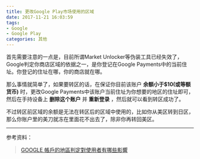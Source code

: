 ```yaml
---
title: 更改Google Play市场使用的区域
date: 2017-11-21 16:03:59
tags: 
- Google
- Google Play
categories: 其他
---
```

首先需要注意的一点是，目前所谓Market Unlocker等伪装工具已经失效了，Google判定你商店区域的依据之一，是你登记在Google Payments中的当前住址。你登记的住址在哪，你的商店就在哪。

那么事情就简单了，如果要转区的话，在保证你目前该账户 **余额小于$10(或等额货币)** 时，更改Google Payments中该账户当前住址为你想要的地区的住址即可，然后在手持设备上 **删除这个账户** 并 **重新登录** ，然后就可以看到转区成功了。

不过转区前区域的余额是无法在转区后的区域中使用的，比如你从美区转到日区，那么你账户里的美刀就冻在里面花不出去了，除非你再转回美区。

---

参考资料：
> [GOOGLE 帳戶的地區判定對使用者有哪些影響](https://www.alexclassroom.com/internet/google/google-account-location-change/)